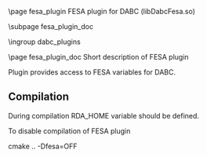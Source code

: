 \page fesa_plugin FESA plugin for DABC (libDabcFesa.so)

\subpage fesa_plugin_doc

\ingroup dabc_plugins


\page fesa_plugin_doc Short description of FESA plugin

Plugin provides access to FESA variables for DABC.


## Compilation

During compilation RDA_HOME variable should be defined.

To disable compilation of FESA plugin

   cmake .. -Dfesa=OFF
